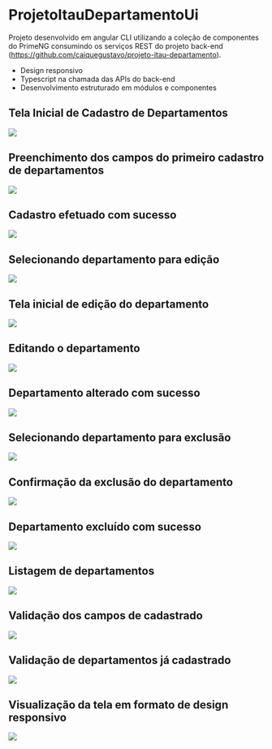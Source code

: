 # ProjetoItauDepartamentoUi

Projeto desenvolvido em angular CLI utilizando a coleção de componentes do PrimeNG consumindo os serviços REST do projeto back-end (https://github.com/caiquegustavo/projeto-itau-departamento).
* Design responsivo
* Typescript na chamada das APIs do back-end
* Desenvolvimento estruturado em módulos e componentes

## Tela Inicial de Cadastro de Departamentos
![](src/img/inicial.png)

## Preenchimento dos campos do primeiro cadastro de departamentos
![](src/img/cad.png)

## Cadastro efetuado com sucesso
![](src/img/cad-sucess.png)

## Selecionando departamento para edição
![](src/img/edi.png)

## Tela inicial de edição do departamento
![](src/img/edi-tela.png)

## Editando o departamento
![](src/img/edi-alterado.png)

## Departamento alterado com sucesso
![](src/img/edi-sucess.png)

## Selecionando departamento para exclusão
![](src/img/del.png)

## Confirmação da exclusão do departamento
![](src/img/del-confirm.png)

## Departamento excluído com sucesso
![](src/img/del-sucess.png)

## Listagem de departamentos
![](src/img/listagem.png)

## Validação dos campos de cadastrado
![](src/img/validacao.png)

## Validação de departamentos já cadastrado
![](src/img/validacao-dep.png)

## Visualização da tela em formato de design responsivo
![](src/img/responsive.png)